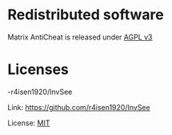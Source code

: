 # Redistributed software

Matrix AntiCheat is released under [AGPL v3](https://github.com/jasonlaubb/Matrix-AntiCheat/blob/main/LICENSE.md)

# Licenses

-r4isen1920/InvSee

Link: https://github.com/r4isen1920/InvSee

License: [MIT](https://github.com/r4isen1920/InvSee/blob/main/LICENSE)
